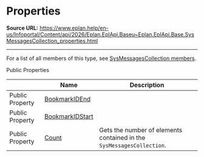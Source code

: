 # Properties

**Source URL:** https://www.eplan.help/en-us/Infoportal/Content/api/2026/Eplan.EplApi.Baseu~Eplan.EplApi.Base.SysMessagesCollection_properties.html

---

For a list of all members of this type, see [SysMessagesCollection members](Eplan.EplApi.Baseu~Eplan.EplApi.Base.SysMessagesCollection_members.html).

Public Properties

|  | Name | Description |
| --- | --- | --- |
| Public Property | [BookmarkIDEnd](Eplan.EplApi.Baseu~Eplan.EplApi.Base.SysMessagesCollection~BookmarkIDEnd.html) |  |
| Public Property | [BookmarkIDStart](Eplan.EplApi.Baseu~Eplan.EplApi.Base.SysMessagesCollection~BookmarkIDStart.html) |  |
| Public Property | [Count](Eplan.EplApi.Baseu~Eplan.EplApi.Base.SysMessagesCollection~Count.html) | Gets the number of elements contained in the `SysMessagesCollection`. |


